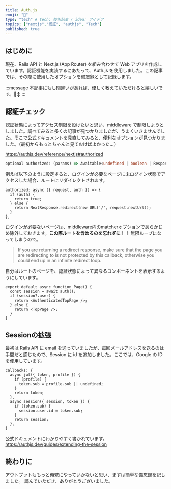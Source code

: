 ```yaml
---
title: Auth.js
emoji: "🫡"
type: "tech" # tech: 技術記事 / idea: アイデア
topics: ["nextjs","認証", "authjs", "Tech"]
published: true
---
```

## はじめに
現在、Rails API と Next.js (App Router) を組み合わせて Web アプリを作成しています。認証機能を実装するにあたって、Auth.js を使用しました。この記事では、その際に使用したオプションを備忘録として記録します。

:::message
本記事にもし間違いがあれば、優しく教えていただけると嬉しいです。🙂‍↕️
:::

## 認証チェック

認証状態によってアクセス制限を設けたいと思い、middleware で制限しようとしました。調べてみると多くの記事が見つかりましたが、うまくいきませんでした。そこで公式ドキュメントを見直してみると、便利なオプションが見つかりました。（最初からもっとちゃんと見ておけばよかった…）

https://authjs.dev/reference/nextjs#authorized

```ts
optional authorized: (params) => Awaitable<undefined | boolean | Response | NextResponse<unknown>>;
```

例えば以下のように設定すると、ログインが必要なページに未ログイン状態でアクセスした場合、ルートにリダイレクトされます。
```ts: src/auth.ts
authorized: async ({ request, auth }) => {
  if (auth) {
    return true;
  } else {
    return NextResponse.redirect(new URL('/', request.nextUrl));
  }
},
```

ログインが必要ないページは、middleware内のmatcherオプションであらかじめ除外しておきます。**この際ルートを含めるのを忘れずに！！**
無限ループになってしまうので。

> If you are returning a redirect response, make sure that the page you are redirecting to is not protected by this callback, otherwise you could end up in an infinite redirect loop.


自分はルートのページを、認証状態によって異なるコンポーネントを表示するようにしています。
```ts: src/app/page.tsx
export default async function Page() {
  const session = await auth();
  if (session?.user) {
    return <AuthenticatedTopPage />;
  } else {
    return <TopPage />;
  }
}
```



## Sessionの拡張
最初は Rails API に email を送っていましたが、毎回メールアドレスを送るのは手間だと感じたので、Session に id を追加しました。ここでは、Google の ID を使用しています。


```ts: src/auth.ts
callbacks: {
  async jwt({ token, profile }) {
    if (profile) {
      token.sub = profile.sub || undefined;
    }
    return token;
  },
  async session({ session, token }) {
    if (token.sub) {
      session.user.id = token.sub;
    }
    return session;
  },
}
```

公式ドキュメントにわかりやすく書かれています。
https://authjs.dev/guides/extending-the-session

## 終わりに
アウトプットももっと頻繁にやっていかないと思い、まずは簡単な備忘録を記しました。
読んでいただき、ありがとうございました。
